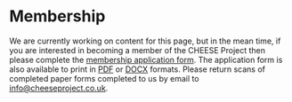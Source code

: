
# Membership

We are currently working on content for this page, but in the mean time, if you
are interested in becoming a member of the CHEESE Project then please complete
the [membership application form](/apply-for-membership). The application form
is also available to print in [PDF](/static/files/CHEESE-membership-form.pdf)
or [DOCX](/static/files/CHEESE-membership-form.docx) formats. Please return
scans of completed paper forms completed to us by email to
[info@cheeseproject.co.uk](mailto:info@cheeseproject.co.uk).
